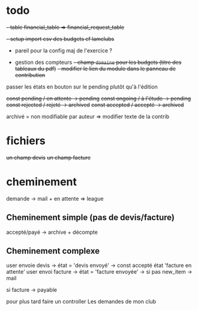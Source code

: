 # todo

~~- table financial_table => financial_request_table~~

~~- setup import csv des budgets cf lamclubs~~
- pareil pour la config maj de l'exercice ?

- gestion des compteurs
~~- champ `domaine` pour les budgets (titre des tableaux du pdf)~~
~~- modifier le lien du module dans le panneau de contribution~~

passer les états en bouton sur le pending plutôt qu'à l'édition

~~const pending / en attente -> pending~~
~~const ongoing / à l'étude -> pending~~
~~const rejected / rejeté -> archived~~
~~const accepted / accepté -> archived~~

archivé = non modifiable par auteur => modifier texte de la contrib

# fichiers
~~un champ devis~~
~~un champ facture~~

# cheminement
demande -> mail + en attente => league

## Cheminement simple (pas de devis/facture)
accepté/payé -> archive + décompte

## Cheminement complexe 
user envoie devis  -> état = 'devis envoyé'
                   -> const accepté état 'facture en attente'
user envoi facture -> état = 'facture envoyée'
                   -> si pas new_item -> mail

si facture -> payable

pour plus tard 
faire un controller Les demandes de mon club


